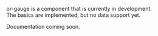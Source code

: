 or-gauge is a component that is currently in development.<br />
The basics are implemented, but no data support yet. 

Documentation coming soon.
